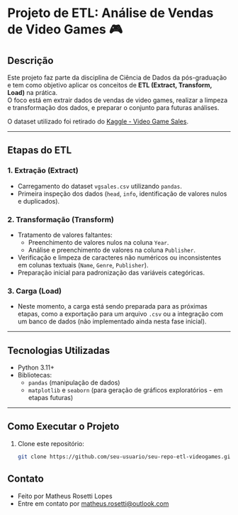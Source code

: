 # Projeto de ETL: Análise de Vendas de Video Games 🎮

## Descrição
Este projeto faz parte da disciplina de Ciência de Dados da pós-graduação e tem como objetivo aplicar os conceitos de **ETL (Extract, Transform, Load)** na prática.  
O foco está em extrair dados de vendas de video games, realizar a limpeza e transformação dos dados, e preparar o conjunto para futuras análises.

O dataset utilizado foi retirado do [Kaggle - Video Game Sales](https://www.kaggle.com/datasets/gregorut/videogamesales).

---

## Etapas do ETL

### 1. Extração (Extract)
- Carregamento do dataset `vgsales.csv` utilizando `pandas`.
- Primeira inspeção dos dados (`head`, `info`, identificação de valores nulos e duplicados).

### 2. Transformação (Transform)
- Tratamento de valores faltantes:
  - Preenchimento de valores nulos na coluna `Year`.
  - Análise e preenchimento de valores na coluna `Publisher`.
- Verificação e limpeza de caracteres não numéricos ou inconsistentes em colunas textuais (`Name`, `Genre`, `Publisher`).
- Preparação inicial para padronização das variáveis categóricas.

### 3. Carga (Load)
- Neste momento, a carga está sendo preparada para as próximas etapas, como a exportação para um arquivo `.csv` ou a integração com um banco de dados (não implementado ainda nesta fase inicial).

---

## Tecnologias Utilizadas

- Python 3.11+
- Bibliotecas:
  - `pandas` (manipulação de dados)
  - `matplotlib` e `seaborn` (para geração de gráficos exploratórios - em etapas futuras)

---

## Como Executar o Projeto

1. Clone este repositório:
   ```bash
   git clone https://github.com/seu-usuario/seu-repo-etl-videogames.git


## Contato
- Feito por Matheus Rosetti Lopes
- Entre em contato por matheus.rosetti@outlook.com
